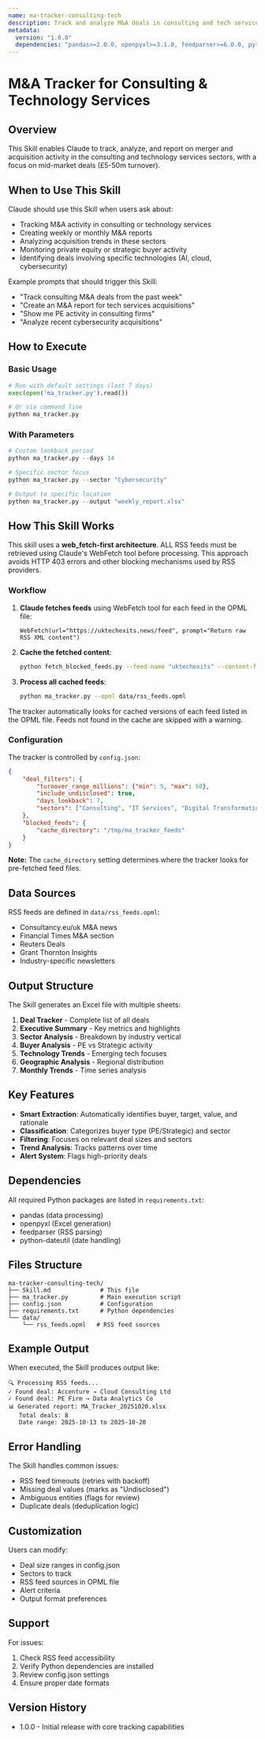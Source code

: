 ```yaml
---
name: ma-tracker-consulting-tech
description: Track and analyze M&A deals in consulting and tech services (£5-50m), generate weekly Excel reports with sector analysis
metadata:
  version: "1.0.0"
  dependencies: "pandas>=2.0.0, openpyxl>=3.1.0, feedparser>=6.0.0, python-dateutil>=2.8.0"
---
```


# M&A Tracker for Consulting & Technology Services

## Overview

This Skill enables Claude to track, analyze, and report on merger and acquisition activity in the consulting and technology services sectors, with a focus on mid-market deals (£5-50m turnover).

## When to Use This Skill

Claude should use this Skill when users ask about:
- Tracking M&A activity in consulting or technology services
- Creating weekly or monthly M&A reports
- Analyzing acquisition trends in these sectors
- Monitoring private equity or strategic buyer activity
- Identifying deals involving specific technologies (AI, cloud, cybersecurity)

Example prompts that should trigger this Skill:
- "Track consulting M&A deals from the past week"
- "Create an M&A report for tech services acquisitions"
- "Show me PE activity in consulting firms"
- "Analyze recent cybersecurity acquisitions"

## How to Execute

### Basic Usage
```python
# Run with default settings (last 7 days)
exec(open('ma_tracker.py').read())

# Or via command line
python ma_tracker.py
```

### With Parameters
```python
# Custom lookback period
python ma_tracker.py --days 14

# Specific sector focus
python ma_tracker.py --sector "Cybersecurity"

# Output to specific location
python ma_tracker.py --output "weekly_report.xlsx"
```

## How This Skill Works

This skill uses a **web_fetch-first architecture**. ALL RSS feeds must be retrieved using Claude's WebFetch tool before processing. This approach avoids HTTP 403 errors and other blocking mechanisms used by RSS providers.

### Workflow

1. **Claude fetches feeds** using WebFetch tool for each feed in the OPML file:
   ```
   WebFetch(url="https://uktechexits.news/feed", prompt="Return raw RSS XML content")
   ```

2. **Cache the fetched content**:
   ```bash
   python fetch_blocked_feeds.py --feed-name "uktechexits" --content-file /tmp/feed.xml
   ```

3. **Process all cached feeds**:
   ```bash
   python ma_tracker.py --opml data/rss_feeds.opml
   ```

The tracker automatically looks for cached versions of each feed listed in the OPML file. Feeds not found in the cache are skipped with a warning.

### Configuration

The tracker is controlled by `config.json`:

```json
{
    "deal_filters": {
        "turnover_range_millions": {"min": 5, "max": 50},
        "include_undisclosed": true,
        "days_lookback": 7,
        "sectors": ["Consulting", "IT Services", "Digital Transformation"]
    },
    "blocked_feeds": {
        "cache_directory": "/tmp/ma_tracker_feeds"
    }
}
```

**Note:** The `cache_directory` setting determines where the tracker looks for pre-fetched feed files.

## Data Sources

RSS feeds are defined in `data/rss_feeds.opml`:
- Consultancy.eu/uk M&A news
- Financial Times M&A section
- Reuters Deals
- Grant Thornton Insights
- Industry-specific newsletters

## Output Structure

The Skill generates an Excel file with multiple sheets:

1. **Deal Tracker** - Complete list of all deals
2. **Executive Summary** - Key metrics and highlights
3. **Sector Analysis** - Breakdown by industry vertical
4. **Buyer Analysis** - PE vs Strategic activity
5. **Technology Trends** - Emerging tech focuses
6. **Geographic Analysis** - Regional distribution
7. **Monthly Trends** - Time series analysis

## Key Features

- **Smart Extraction**: Automatically identifies buyer, target, value, and rationale
- **Classification**: Categorizes buyer type (PE/Strategic) and sector
- **Filtering**: Focuses on relevant deal sizes and sectors
- **Trend Analysis**: Tracks patterns over time
- **Alert System**: Flags high-priority deals

## Dependencies

All required Python packages are listed in `requirements.txt`:
- pandas (data processing)
- openpyxl (Excel generation)
- feedparser (RSS parsing)
- python-dateutil (date handling)

## Files Structure

```
ma-tracker-consulting-tech/
├── Skill.md              # This file
├── ma_tracker.py         # Main execution script
├── config.json           # Configuration
├── requirements.txt      # Python dependencies
└── data/
    └── rss_feeds.opml   # RSS feed sources
```

## Example Output

When executed, the Skill produces output like:

```
🔍 Processing RSS feeds...
✓ Found deal: Accenture → Cloud Consulting Ltd
✓ Found deal: PE Firm → Data Analytics Co
📊 Generated report: MA_Tracker_20251020.xlsx
   Total deals: 8
   Date range: 2025-10-13 to 2025-10-20
```

## Error Handling

The Skill handles common issues:
- RSS feed timeouts (retries with backoff)
- Missing deal values (marks as "Undisclosed")
- Ambiguous entities (flags for review)
- Duplicate deals (deduplication logic)

## Customization

Users can modify:
- Deal size ranges in config.json
- Sectors to track
- RSS feed sources in OPML file
- Alert criteria
- Output format preferences

## Support

For issues:
1. Check RSS feed accessibility
2. Verify Python dependencies are installed
3. Review config.json settings
4. Ensure proper date formats

## Version History

- 1.0.0 - Initial release with core tracking capabilities
